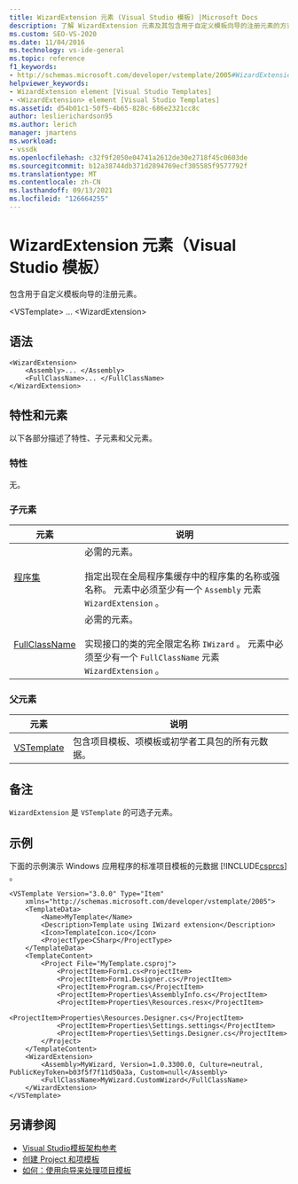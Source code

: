 ```yaml
---
title: WizardExtension 元素 (Visual Studio 模板) |Microsoft Docs
description: 了解 WizardExtension 元素及其包含用于自定义模板向导的注册元素的方式。
ms.custom: SEO-VS-2020
ms.date: 11/04/2016
ms.technology: vs-ide-general
ms.topic: reference
f1_keywords:
- http://schemas.microsoft.com/developer/vstemplate/2005#WizardExtension
helpviewer_keywords:
- WizardExtension element [Visual Studio Templates]
- <WizardExtension> element [Visual Studio Templates]
ms.assetid: d54b01c1-50f5-4b65-828c-686e2321cc8c
author: leslierichardson95
ms.author: lerich
manager: jmartens
ms.workload:
- vssdk
ms.openlocfilehash: c32f9f2050e04741a2612de30e2718f45c0603de
ms.sourcegitcommit: b12a38744db371d2894769ecf305585f9577792f
ms.translationtype: MT
ms.contentlocale: zh-CN
ms.lasthandoff: 09/13/2021
ms.locfileid: "126664255"
---
```

# <a name="wizardextension-element-visual-studio-templates"></a>WizardExtension 元素（Visual Studio 模板）
包含用于自定义模板向导的注册元素。

 \<VSTemplate> ... \<WizardExtension>

## <a name="syntax"></a>语法

```
<WizardExtension>
    <Assembly>... </Assembly>
    <FullClassName>... </FullClassName>
</WizardExtension>
```

## <a name="attributes-and-elements"></a>特性和元素
 以下各部分描述了特性、子元素和父元素。

### <a name="attributes"></a>特性
 无。

### <a name="child-elements"></a>子元素

|元素|说明|
|-------------|-----------------|
|[程序集](../extensibility/assembly-element-visual-studio-template-wizard-extension.md)|必需的元素。<br /><br /> 指定出现在全局程序集缓存中的程序集的名称或强名称。 元素中必须至少有一个 `Assembly` 元素 `WizardExtension` 。|
|[FullClassName](../extensibility/fullclassname-element-visual-studio-template-wizard-extension.md)|必需的元素。<br /><br /> 实现接口的类的完全限定名称 `IWizard` 。 元素中必须至少有一个 `FullClassName` 元素 `WizardExtension` 。|

### <a name="parent-elements"></a>父元素

|元素|说明|
|-------------|-----------------|
|[VSTemplate](../extensibility/vstemplate-element-visual-studio-templates.md)|包含项目模板、项模板或初学者工具包的所有元数据。|

## <a name="remarks"></a>备注
 `WizardExtension` 是 `VSTemplate` 的可选子元素。

## <a name="example"></a>示例
 下面的示例演示 Windows 应用程序的标准项目模板的元数据 [!INCLUDE[csprcs](../data-tools/includes/csprcs_md.md)] 。

```
<VSTemplate Version="3.0.0" Type="Item"
    xmlns="http://schemas.microsoft.com/developer/vstemplate/2005">
    <TemplateData>
        <Name>MyTemplate</Name>
        <Description>Template using IWizard extension</Description>
        <Icon>TemplateIcon.ico</Icon>
        <ProjectType>CSharp</ProjectType>
    </TemplateData>
    <TemplateContent>
        <Project File="MyTemplate.csproj">
            <ProjectItem>Form1.cs<ProjectItem>
            <ProjectItem>Form1.Designer.cs</ProjectItem>
            <ProjectItem>Program.cs</ProjectItem>
            <ProjectItem>Properties\AssemblyInfo.cs</ProjectItem>
            <ProjectItem>Properties\Resources.resx</ProjectItem>
            <ProjectItem>Properties\Resources.Designer.cs</ProjectItem>
            <ProjectItem>Properties\Settings.settings</ProjectItem>
            <ProjectItem>Properties\Settings.Designer.cs</ProjectItem>
        </Project>
    </TemplateContent>
    <WizardExtension>
        <Assembly>MyWizard, Version=1.0.3300.0, Culture=neutral, PublicKeyToken=b03f5f7f11d50a3a, Custom=null</Assembly>
        <FullClassName>MyWizard.CustomWizard</FullClassName>
    </WizardExtension>
</VSTemplate>
```

## <a name="see-also"></a>另请参阅
- [Visual Studio模板架构参考](../extensibility/visual-studio-template-schema-reference.md)
- [创建 Project 和项模板](../ide/creating-project-and-item-templates.md)
- [如何：使用向导来处理项目模板](../extensibility/how-to-use-wizards-with-project-templates.md)
